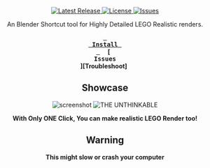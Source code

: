 <div align="center"><p>
    <a href="https://github.com/KKStheDev/Lego-Realisticifier/releases/latest">
      <img alt="Latest Release" src="" />
    </a>
    <a href="https://github.com/KKStheDev/Lego-Realisticifier/blob/main/LICENSE">
      <img alt="License" src="https://img.shields.io/github/license/KKStheDev/Lego-Realisticifier?style=for-the-badge&logo=gitbook&color=fe7d37&logoColor=D9E0EE&labelColor=302D41" />
    </a>
    <a href="https://github.com/KKStheDev/Lego-Realisticifier/issues">
      <img alt="Issues" src="https://img.shields.io/github/issues/KKStheDev/Lego-Realisticifier?style=for-the-badge&logo=kedro&color=fe7d37&logoColor=D9E0EE&labelColor=302D41" />
    </a>

An Blender Shortcut tool for Highly Detailed LEGO Realistic renders.

**[<kbd> <br> Install <br> </kbd>][Install]** 
**[<kbd> <br> Issues <br> </kbd>][Troubleshoot]** 


## Showcase

![screenshot](https://github.com/KKStheDev/Lego-Realisticifier/assets/164740326/41db269e-2636-4822-a2ed-89f17ff22bd8)
![THE UNTHINKABLE](https://github.com/KKStheDev/Lego-Realisticifier/assets/164740326/d5883778-d910-4a9c-8998-5f564e8a11d8)

**With Only ONE Click, You can make realistic LEGO Render too!**

## Warning
**This might slow or crash your computer**

[Install]: https://github.com/KKStheDev/Lego-Realisticifier/releases/download/blender/Lego_Realisticifier_1.0.0.zip
[Issues]: https://github.com/KKStheDev/Lego-Realisticifier/issues
